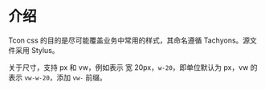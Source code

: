 # 介绍

Tcon css 的目的是尽可能覆盖业务中常用的样式，其命名遵循 Tachyons。源文件采用 Stylus。 

关于尺寸，支持 px 和 vw，例如表示 宽 20px，`w-20`，即单位默认为 px，vw 的表示 `vw-w-20`，添加 `vw-` 前缀。
